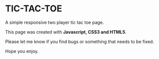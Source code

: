 # TIC-TAC-TOE

A simple responsive two player tic tac toe page.

This page was created with <b>Javascript, CSS3 and HTML5</b>.

Please let me know if you find  bugs or something that needs to be fixed.

Hope you enjoy.
